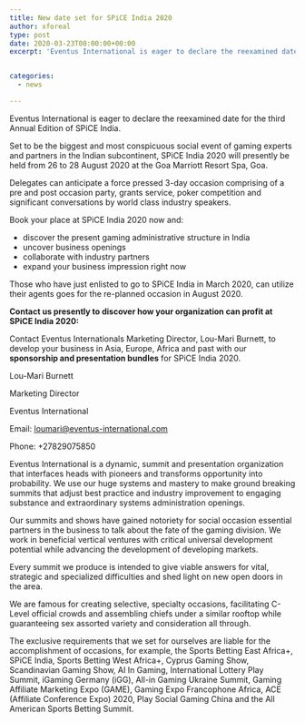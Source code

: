 ```yaml
---
title: New date set for SPiCE India 2020
author: xforeal 
type: post
date: 2020-03-23T00:00:00+00:00
excerpt: 'Eventus International is eager to declare the reexamined date for the third Annual Edition of SPiCE India '


categories:
  - news

---
```

Eventus International is eager to declare the reexamined date for the third Annual Edition of SPiCE India. 

Set to be the biggest and most conspicuous social event of gaming experts and partners in the Indian subcontinent, SPiCE India 2020 will presently be held from 26 to 28 August 2020 at the Goa Marriott Resort Spa, Goa. 

Delegates can anticipate a force pressed 3-day occasion comprising of a pre and post occasion party, grants service, poker competition and significant conversations by world class industry speakers. 

Book your place at SPiCE India 2020 now and: 

  * discover the present gaming administrative structure in India 
  * uncover business openings 
  * collaborate with industry partners 
  * expand your business impression right now 

Those who have just enlisted to go to SPiCE India in March 2020, can utilize their agents goes for the re-planned occasion in August 2020. 

**Contact us presently to discover how your organization can profit at SPiCE India 2020:** 

Contact Eventus Internationals Marketing Director, Lou-Mari Burnett, to develop your business in Asia, Europe, Africa and past with our **sponsorship and presentation bundles** for SPiCE India 2020. 

Lou-Mari Burnett 

Marketing Director 

Eventus International 

Email: loumari@eventus-international.com 

Phone: +27829075850 

Eventus International is a dynamic, summit and presentation organization that interfaces heads with pioneers and transforms opportunity into probability. We use our huge systems and mastery to make ground breaking summits that adjust best practice and industry improvement to engaging substance and extraordinary systems administration openings. 

Our summits and shows have gained notoriety for social occasion essential partners in the business to talk about the fate of the gaming division. We work in beneficial vertical ventures with critical universal development potential while advancing the development of developing markets. 

Every summit we produce is intended to give viable answers for vital, strategic and specialized difficulties and shed light on new open doors in the area. 

We are famous for creating selective, specialty occasions, facilitating C-Level official crowds and assembling chiefs under a similar rooftop while guaranteeing sex assorted variety and consideration all through. 

The exclusive requirements that we set for ourselves are liable for the accomplishment of occasions, for example, the Sports Betting East Africa+, SPiCE India, Sports Betting West Africa+, Cyprus Gaming Show, Scandinavian Gaming Show, AI In Gaming, International Lottery Play Summit, iGaming Germany (iGG), All-in Gaming Ukraine Summit, Gaming Affiliate Marketing Expo (GAME), Gaming Expo Francophone Africa, ACE (Affiliate Conference Expo) 2020, Play Social Gaming China and the All American Sports Betting Summit.
